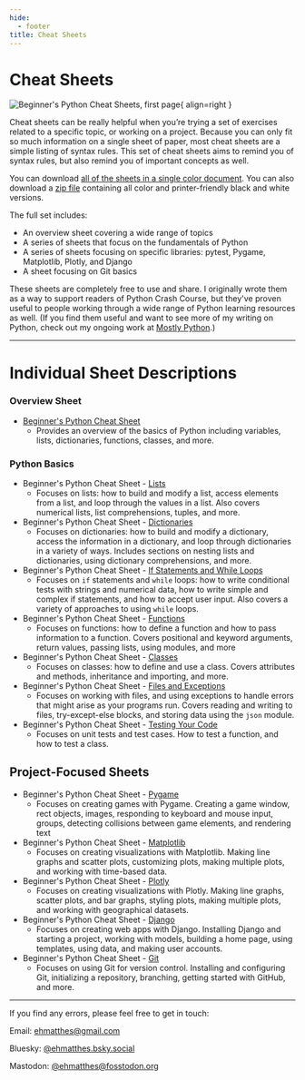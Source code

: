 ```yaml
---
hide:
  - footer
title: Cheat Sheets
---
```


# Cheat Sheets

![Beginner's Python Cheat Sheets, first page](images/pcc_3e_cheat_sheet_image_corner.png){ align=right }

Cheat sheets can be really helpful when you’re trying a set of exercises related to a specific topic, or working on a project. Because you can only fit so much information on a single sheet of paper, most cheat sheets are a simple listing of syntax rules. This set of cheat sheets aims to remind you of syntax rules, but also remind you of important concepts as well.

You can download [all of the sheets in a single color document](https://github.com/ehmatthes/pcc_3e/releases/download/v1.0.0/beginners_python_cheat_sheet_pcc_all.pdf). You can also download a [zip file](https://github.com/ehmatthes/pcc_3e/releases/download/v1.0.0/beginners_python_cheat_sheet_all.zip) containing all color and printer-friendly black and white versions.

The full set includes:

- An overview sheet covering a wide range of topics
- A series of sheets that focus on the fundamentals of Python
- A series of sheets focusing on specific libraries: pytest, Pygame, Matplotlib, Plotly, and Django
- A sheet focusing on Git basics

These sheets are completely free to use and share. I originally wrote them as a way to support readers of Python Crash Course, but they've proven useful to people working through a wide range of Python learning resources as well. (If you find them useful and want to see more of my writing on Python, check out my ongoing work at [Mostly Python](https://mostlypython.substack.com).)

---

# Individual Sheet Descriptions

### Overview Sheet

- [Beginner's Python Cheat Sheet](https://github.com/ehmatthes/pcc_3e/releases/download/v1.0.0/beginners_python_cheat_sheet_pcc.pdf)
    - Provides an overview of the basics of Python including variables, lists, dictionaries, functions, classes, and more.

### Python Basics

- Beginner's Python Cheat Sheet - [Lists](https://github.com/ehmatthes/pcc_3e/releases/download/v1.0.0/beginners_python_cheat_sheet_pcc_lists.pdf)
    - Focuses on lists: how to build and modify a list, access elements from a list, and loop through the values in a list. Also covers numerical lists, list comprehensions, tuples, and more.
- Beginner's Python Cheat Sheet - [Dictionaries](https://github.com/ehmatthes/pcc_3e/releases/download/v1.0.0/beginners_python_cheat_sheet_pcc_dictionaries.pdf)
    - Focuses on dictionaries: how to build and modify a dictionary, access the information in a dictionary, and loop through dictionaries in a variety of ways. Includes sections on nesting lists and dictionaries, using dictionary comprehensions, and more.
- Beginner's Python Cheat Sheet - [If Statements and While Loops](https://github.com/ehmatthes/pcc_3e/releases/download/v1.0.0/beginners_python_cheat_sheet_pcc_if_while.pdf)
    - Focuses on `if` statements and `while` loops: how to write conditional tests with strings and numerical data, how to write simple and complex if statements, and how to accept user input. Also covers a variety of approaches to using `while` loops.
- Beginner's Python Cheat Sheet - [Functions](https://github.com/ehmatthes/pcc_3e/releases/download/v1.0.0/beginners_python_cheat_sheet_pcc_functions.pdf)
    - Focuses on functions: how to define a function and how to pass information to a function. Covers positional and keyword arguments, return values, passing lists, using modules, and more
- Beginner's Python Cheat Sheet - [Classes](https://github.com/ehmatthes/pcc_3e/releases/download/v1.0.0/beginners_python_cheat_sheet_pcc_classes.pdf)
    - Focuses on classes: how to define and use a class. Covers attributes and methods, inheritance and importing, and more.
- Beginner's Python Cheat Sheet - [Files and Exceptions](https://github.com/ehmatthes/pcc_3e/releases/download/v1.0.0/beginners_python_cheat_sheet_pcc_files_exceptions.pdf)
    - Focuses on working with files, and using exceptions to handle errors that might arise as your programs run. Covers reading and writing to files, try-except-else blocks, and storing data using the `json` module.
- Beginner's Python Cheat Sheet - [Testing Your Code](https://github.com/ehmatthes/pcc_3e/releases/download/v1.0.0/beginners_python_cheat_sheet_pcc_testing.pdf)
    - Focuses on unit tests and test cases. How to test a function, and how to test a class.

## Project-Focused Sheets

- Beginner's Python Cheat Sheet - [Pygame](https://github.com/ehmatthes/pcc_3e/releases/download/v1.0.0/beginners_python_cheat_sheet_pcc_pygame.pdf)
    - Focuses on creating games with Pygame. Creating a game window, rect objects, images, responding to keyboard and mouse input, groups, detecting collisions between game elements, and rendering text
- Beginner's Python Cheat Sheet - [Matplotlib](https://github.com/ehmatthes/pcc_3e/releases/download/v1.0.0/beginners_python_cheat_sheet_pcc_matplotlib.pdf)
    - Focuses on creating visualizations with Matplotlib. Making line graphs and scatter plots, customizing plots, making multiple plots, and working with time-based data.
- Beginner's Python Cheat Sheet - [Plotly](https://github.com/ehmatthes/pcc_3e/releases/download/v1.0.0/beginners_python_cheat_sheet_pcc_plotly.pdf)
    - Focuses on creating visualizations with Plotly. Making line graphs, scatter plots, and bar graphs, styling plots, making multiple plots, and working with geographical datasets.
- Beginner's Python Cheat Sheet - [Django](https://github.com/ehmatthes/pcc_3e/releases/download/v1.0.0/beginners_python_cheat_sheet_pcc_django.pdf)
    - Focuses on creating web apps with Django. Installing Django and starting a project, working with models, building a home page, using templates, using data, and making user accounts.
- Beginner's Python Cheat Sheet - [Git](https://github.com/ehmatthes/pcc_3e/releases/download/v1.0.0/beginners_python_cheat_sheet_pcc_git.pdf)
    - Focuses on using Git for version control. Installing and configuring Git, initializing a repository, branching, getting started with GitHub, and more.

---

If you find any errors, please feel free to get in touch:

Email: [ehmatthes@gmail.com](mailto:ehmatthes@gmail.com)

Bluesky: [@ehmatthes.bsky.social](https://bsky.app/profile/ehmatthes.bsky.social)

Mastodon: [@ehmatthes@fosstodon.org](https://fosstodon.org/@ehmatthes)
